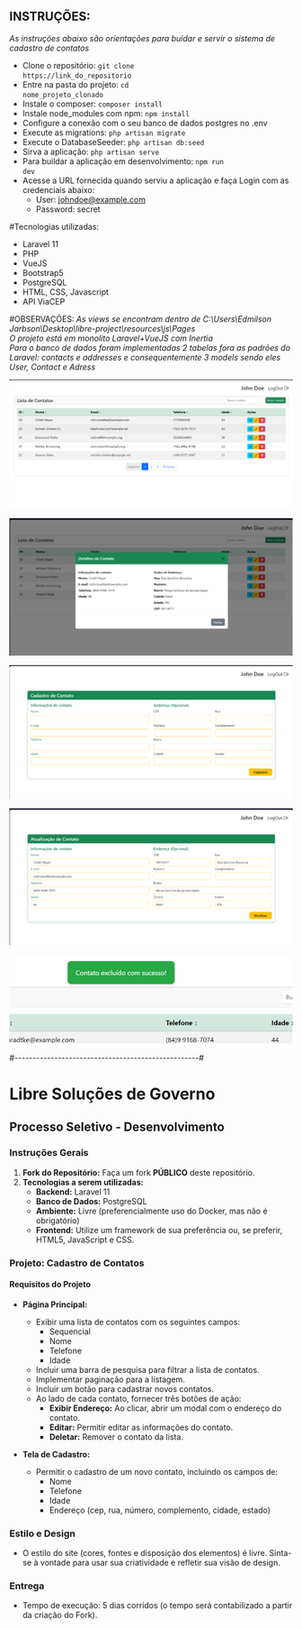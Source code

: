 ## INSTRUÇÕES:
*As instruções abaixo são orientações para buidar e servir o sistema de cadastro de contatos*

 - Clone o repositório: <code>git clone https://link_do_repositorio</code><br>
 - Entre na pasta do projeto: <code>cd nome_projeto_clonado</code><br>
 - Instale o composer: <code>composer install</code><br>
 - Instale node_modules com npm: <code>npm install</code><br>
 - Configure a conexão com o seu banco de dados postgres no .env
 - Execute as migrations: <code>php artisan migrate</code><br>
 - Execute o DatabaseSeeder: <code>php artisan db:seed</code><br>
 - Sirva a aplicação: <code>php artisan serve</code><br>
 - Para buildar a aplicação em desenvolvimento: <code>npm run dev</code><br>
 - Acesse a URL fornecida quando serviu a aplicação e faça Login com as credenciais abaixo:<br>
   - User: johndoe@example.com<br>
   - Password: secret<br>

#Tecnologias utilizadas:
 - Laravel 11
 - PHP
 - VueJS
 - Bootstrap5
 - PostgreSQL
 - HTML, CSS, Javascript
 - API ViaCEP

#OBSERVAÇÕES:
*As views se encontram dentro de C:\Users\Edmilson Jarbson\Desktop\libre-project\resources\js\Pages*<br>
*O projeto está em monolito Laravel+VueJS com Inertia*<br>
*Para o banco de dados foram implementadas 2 tabelas fora as padrões do Laravel: contacts e addresses e consequentemente 3 models sendo eles User, Contact e Adress*<br>

![alt text](image.png)

![alt text](image-1.png)

![alt text](image-2.png)

![alt text](image-3.png)

![alt text](image-4.png)

#---------------------------------------------------#<br>

# Libre Soluções de Governo
## Processo Seletivo - Desenvolvimento

### Instruções Gerais

1. **Fork do Repositório:** Faça um fork **PÚBLICO** deste repositório.
2. **Tecnologias a serem utilizadas:**
   - **Backend:** Laravel 11
   - **Banco de Dados:** PostgreSQL
   - **Ambiente:** Livre (preferencialmente uso do Docker, mas não é obrigatório)
   - **Frontend:** Utilize um framework de sua preferência ou, se preferir, HTML5, JavaScript e CSS.

### Projeto: Cadastro de Contatos

#### Requisitos do Projeto

- **Página Principal:**
  - Exibir uma lista de contatos com os seguintes campos:
    - Sequencial
    - Nome
    - Telefone
    - Idade
  - Incluir uma barra de pesquisa para filtrar a lista de contatos.
  - Implementar paginação para a listagem.
  - Incluir um botão para cadastrar novos contatos.
  - Ao lado de cada contato, fornecer três botões de ação:
    - **Exibir Endereço:** Ao clicar, abrir um modal com o endereço do contato.
    - **Editar:** Permitir editar as informações do contato.
    - **Deletar:** Remover o contato da lista.

- **Tela de Cadastro:**
  - Permitir o cadastro de um novo contato, incluindo os campos de:
    - Nome
    - Telefone
    - Idade
    - Endereço (cep, rua, número, complemento, cidade, estado)

### Estilo e Design

- O estilo do site (cores, fontes e disposição dos elementos) é livre. Sinta-se à vontade para usar sua criatividade e refletir sua visão de design.

### Entrega

- Tempo de execução: 5 dias corridos (o tempo será contabilizado a partir da criação do Fork).
